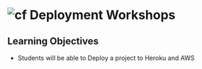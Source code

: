 ![cf](http://i.imgur.com/7v5ASc8.png) Deployment Workshops
==========================================================

## Learning Objectives
* Students will be able to Deploy a project to Heroku and AWS

